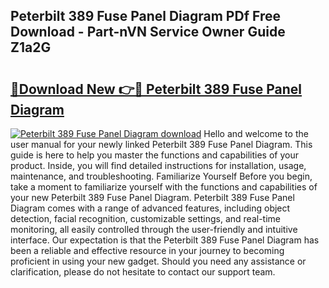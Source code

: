 ## Peterbilt 389 Fuse Panel Diagram PDf Free Download - Part-nVN Service Owner Guide Z1a2G

# <h2><a href="http://dfo7st.blite.top/?on=Peterbilt+389+Fuse+Panel+Diagram">🔗Download New 👉🔴 Peterbilt 389 Fuse Panel Diagram</a></h2>

[![Peterbilt 389 Fuse Panel Diagram download](https://i.imgur.com/lujVjoI.png)](http://dfo7st.blite.top/?on=Peterbilt+389+Fuse+Panel+Diagram)
Hello and welcome to the user manual for your newly linked Peterbilt 389 Fuse Panel Diagram. This guide is here to help you master the functions and capabilities of your product. Inside, you will find detailed instructions for installation, usage, maintenance, and troubleshooting. Familiarize Yourself Before you begin, take a moment to familiarize yourself with the functions and capabilities of your new Peterbilt 389 Fuse Panel Diagram. Peterbilt 389 Fuse Panel Diagram comes with a range of advanced features, including object detection, facial recognition, customizable settings, and real-time monitoring, all easily controlled through the user-friendly and intuitive interface. Our expectation is that the Peterbilt 389 Fuse Panel Diagram has been a reliable and effective resource in your journey to becoming proficient in using your new gadget. Should you need any assistance or clarification, please do not hesitate to contact our support team.
